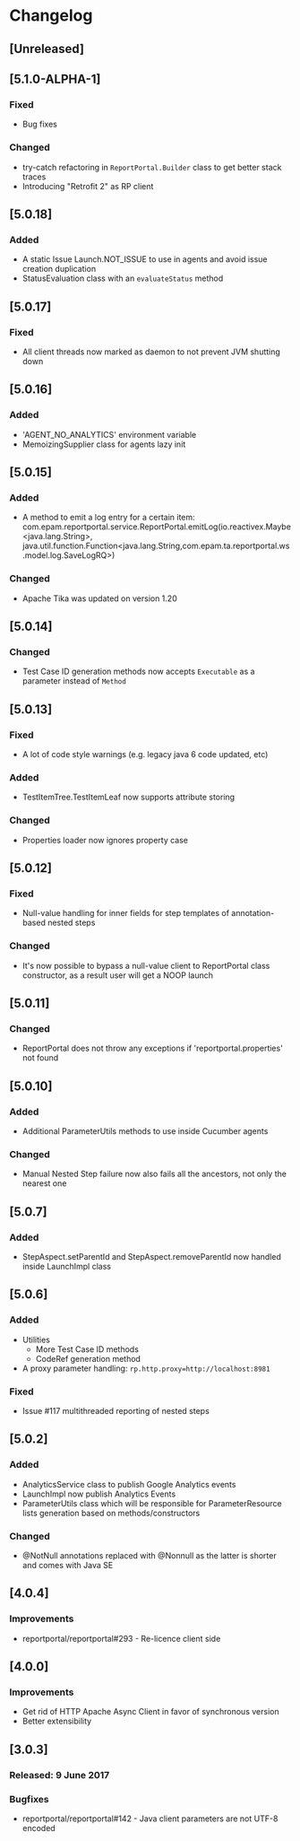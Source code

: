 # Changelog

## [Unreleased]

## [5.1.0-ALPHA-1]
### Fixed
- Bug fixes
### Changed
- try-catch refactoring in `ReportPortal.Builder` class to get better stack traces
- Introducing "Retrofit 2" as RP client

## [5.0.18]
### Added
- A static Issue Launch.NOT_ISSUE to use in agents and avoid issue creation duplication
- StatusEvaluation class with an `evaluateStatus` method

## [5.0.17]
### Fixed
- All client threads now marked as daemon to not prevent JVM shutting down

## [5.0.16]
### Added
- 'AGENT_NO_ANALYTICS' environment variable
- MemoizingSupplier class for agents lazy init

## [5.0.15]
### Added
- A method to emit a log entry for a certain item: 
  com.epam.reportportal.service.ReportPortal.emitLog(io.reactivex.Maybe<java.lang.String>, java.util.function.Function<java.lang.String,com.epam.ta.reportportal.ws.model.log.SaveLogRQ>)
### Changed
- Apache Tika was updated on version 1.20

## [5.0.14]
### Changed
- Test Case ID generation methods now accepts `Executable` as a parameter instead of `Method`

## [5.0.13]
### Fixed
- A lot of code style warnings (e.g. legacy java 6 code updated, etc)
### Added
- TestItemTree.TestItemLeaf now supports attribute storing
### Changed
- Properties loader now ignores property case

## [5.0.12]
### Fixed
- Null-value handling for inner fields for step templates of annotation-based nested steps
### Changed
- It's now possible to bypass a null-value client to ReportPortal class constructor, as a result user will get a NOOP launch

## [5.0.11]
### Changed
- ReportPortal does not throw any exceptions if 'reportportal.properties' not found

## [5.0.10]
### Added
- Additional ParameterUtils methods to use inside Cucumber agents
### Changed
- Manual Nested Step failure now also fails all the ancestors, not only the nearest one

## [5.0.7]
### Added
- StepAspect.setParentId and StepAspect.removeParentId now handled inside LaunchImpl class 

## [5.0.6]
### Added
- Utilities
  - More Test Case ID methods
  - CodeRef generation method
- A proxy parameter handling: `rp.http.proxy=http://localhost:8981`
### Fixed
- Issue #117 multithreaded reporting of nested steps 

## [5.0.2]
### Added
- AnalyticsService class to publish Google Analytics events
- LaunchImpl now publish Analytics Events
- ParameterUtils class which will be responsible for ParameterResource lists generation based on methods/constructors
### Changed
- @NotNull annotations replaced with @Nonnull as the latter is shorter and comes with Java SE

## [4.0.4]
### Improvements
* reportportal/reportportal#293 - Re-licence client side 

## [4.0.0]
### Improvements
* Get rid of HTTP Apache Async Client in favor of synchronous version 
* Better extensibility

## [3.0.3]
### Released: 9 June 2017
### Bugfixes
* reportportal/reportportal#142 - Java client parameters are not UTF-8 encoded
